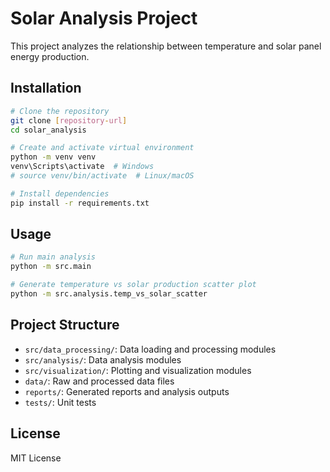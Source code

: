 # Solar Analysis Project

This project analyzes the relationship between temperature and solar panel energy production.

## Installation

```bash
# Clone the repository
git clone [repository-url]
cd solar_analysis

# Create and activate virtual environment
python -m venv venv
venv\Scripts\activate  # Windows
# source venv/bin/activate  # Linux/macOS

# Install dependencies
pip install -r requirements.txt
```

## Usage

```bash
# Run main analysis
python -m src.main

# Generate temperature vs solar production scatter plot
python -m src.analysis.temp_vs_solar_scatter
```

## Project Structure

- `src/data_processing/`: Data loading and processing modules
- `src/analysis/`: Data analysis modules
- `src/visualization/`: Plotting and visualization modules
- `data/`: Raw and processed data files
- `reports/`: Generated reports and analysis outputs
- `tests/`: Unit tests

## License

MIT License
